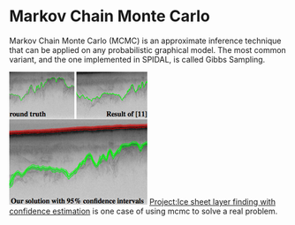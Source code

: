 # Markov Chain Monte Carlo
Markov Chain Monte Carlo (MCMC) is an approximate inference technique that can be applied on any probabilistic graphical model. The most common variant, and the one implemented in SPIDAL, is called Gibbs Sampling.  

![Exemplar application](https://github.com/hpcanalytics/Hidden-Markov-Model/blob/master/resource/icelayers2014icip-thumb.png)
[Project:Ice sheet layer finding with confidence estimation]() is one case of using mcmc to solve a real problem.

